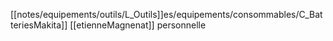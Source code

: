 [[notes/equipements/outils/L_Outils]]es/equipements/consommables/C_BatteriesMakita]] [[etienneMagnenat]] personnelle